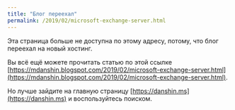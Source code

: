 ```yaml
---
title: "Блог переехал"
permalink: /2019/02/microsoft-exchange-server.html
---
```

Эта страница больше не доступна по этому адресу, потому, что блог переехал на новый хостинг.

Вы всё ещё можете прочитать статью по этой ссылке [https://mdanshin.blogspot.com/2019/02/microsoft-exchange-server.html](https://mdanshin.blogspot.com/2019/02/microsoft-exchange-server.html).

Но лучше зайдите на главную страницу [https://danshin.ms](https://danshin.ms) и воспользуйтесь поиском.
